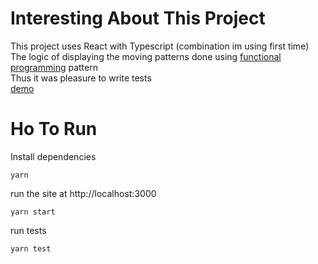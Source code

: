 
# Interesting About This Project
This project uses React with Typescript (combination im using first time)  
The logic of displaying the moving patterns done using [functional programming](https://en.wikipedia.org/wiki/Functional_programming) pattern  
Thus it was pleasure to write tests  
[demo](https://shootermv.github.io/seeking-alpha-assessment/)

# Ho To Run
Install dependencies
```shell
yarn 
```
run the site at http://localhost:3000
```shell
yarn start
```
run tests
```shell
yarn test
```